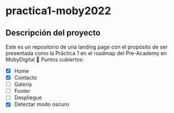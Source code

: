 # practica1-moby2022

## Descripción del proyecto

Este es un repositorio de una landing page con el propósito de ser presentada como la Práctica 1 en el roadmap del Pre-Academy en MobyDigital 🐋
Puntos cubiertos:

* [x] Home
* [x] Contacto
* [ ] Galería
* [ ] Footer
* [ ] Despliegue
* [x] Detectar modo oscuro